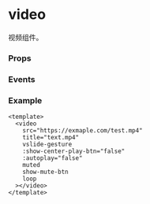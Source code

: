 # video

视频组件。

### Props

<Props :data="props" />

### Events

<Events :data="events" />

### Example

```vue
<template>
  <video
    src="https://exmaple.com/test.mp4"
    title="text.mp4"
    vslide-gesture
    :show-center-play-btn="false"
    :autoplay="false"
    muted
    show-mute-btn
    loop
  ></video>
</template>
```

<script setup>
const props = [
  {
    name: 'src',
    type: 'string',
    default: '',
    required: true,
    desc: '要播放视频的资源地址，支持网络路径、本地临时路径',
    version: '0.1.0',
  },
  {
    name: 'duration',
    type: 'number',
    default: '',
    required: false,
    desc: '指定视频时长（只是显示视频总时长，不会改变原有视频的进度）',
    version: '0.1.0',
  },
  {
    name: 'controls',
    type: 'boolean',
    default: 'true',
    required: false,
    desc: '是否显示默认播放控件',
    version: '0.1.0',
  },
  {
    name: 'autoplay',
    type: 'boolean',
    default: 'false',
    required: false,
    desc: '是否自动播放',
    version: '0.1.0',
  },
  {
    name: 'loop',
    type: 'boolean',
    default: 'false',
    required: false,
    desc: '是否循环播放',
    version: '0.1.0',
  },
  {
    name: 'muted',
    type: 'boolean',
    default: 'false',
    required: false,
    desc: '是否静音播放',
    version: '0.1.0',
  },
  {
    name: 'initial-time',
    type: 'number',
    default: '0',
    required: false,
    desc: '指定视频初始播放位置',
    version: '0.1.0',
  },
  {
    name: 'direction',
    type: 'number',
    default: '',
    required: false,
    desc: '设置全屏时视频的方向，不指定则根据宽高比自动判断',
    version: '0.1.0',
    types: [
      { type: 0, desc: '正常竖向' },
      { type: 90, desc: '屏幕逆时针90度' },
      { type: -90, desc: '屏幕顺时针90度' },
    ],
  },
  {
    name: 'show-progress',
    type: 'boolean',
    default: 'true',
    required: false,
    desc: '是否显示控制栏的进度条',
    version: '0.1.0',
  },
  {
    name: 'show-fullscreen-btn',
    type: 'boolean',
    default: 'true',
    required: false,
    desc: '是否显示控制栏的全屏按钮',
    version: '0.1.0',
  },
  {
    name: 'show-play-btn',
    type: 'boolean',
    default: 'true',
    required: false,
    desc: '是否显示控制栏的播放按钮',
    version: '0.1.0',
  },
  {
    name: 'show-mute-btn',
    type: 'boolean',
    default: 'false',
    required: false,
    desc: '是否显示控制栏的静音按钮',
    version: '0.1.0',
  },
  {
    name: 'show-center-play-btn',
    type: 'boolean',
    default: 'true',
    required: false,
    desc: '是否显示视频中间的播放按钮',
    version: '0.1.0',
  },
  {
    name: 'show-screen-lock-button',
    type: 'boolean',
    default: 'false',
    required: false,
    desc: '是否显示锁屏按钮，仅在全屏时显示，锁屏后控制栏的操作',
    version: '0.1.0',
  },
  {
    name: 'object-fit',
    type: 'string',
    default: 'contain',
    required: false,
    desc: '当视频大小与 video 容器大小不一致时，视频的表现形式',
    version: '0.1.0',
    types: [
      { type: 'contain', desc: '包含' },
      { type: 'fill', desc: '填充' },
      { type: 'cover', desc: '覆盖' },
    ],
  },
  {
    name: 'poster',
    type: 'string',
    default: '',
    required: false,
    desc: '视频封面的图片网络资源地址',
    version: '0.1.0',
  },
  {
    name: 'title',
    type: 'string',
    default: '',
    required: false,
    desc: '视频的标题，全屏时在顶部展示',
    version: '0.1.0',
  },
  {
    name: 'play-btn-position',
    type: 'string',
    default: 'bottom',
    required: false,
    desc: '播放按钮的位置',
    version: '0.1.0',
    types: [
      { type: 'bottom', desc: '控制栏' },
      { type: 'center', desc: '视频中间' }
    ],
  },
   {
    name: 'enable-progress-gesture',
    type: 'boolean',
    default: 'true',
    required: false,
    desc: '是否开启控制进度的手势',
    version: '0.1.0',
  },
  {
    name: 'enable-play-gesture',
    type: 'boolean',
    default: 'false',
    required: false,
    desc: '是否开启播放手势，即双击切换播放/暂停',
    version: '0.1.0',
  },
   {
    name: 'vslide-gesture',
    type: 'boolean',
    default: 'false',
    required: false,
    desc: '在非全屏模式下，是否开启亮度与音量调节手势',
    version: '0.1.0',
  },
  {
    name: 'vslide-gesture-in-fullscreen',
    type: 'boolean',
    default: 'false',
    required: false,
    desc: '在全屏模式下，是否开启亮度与音量调节手势',
    version: '0.1.0',
  },
]

const events = [
    {
        name: "play", 
        desc: "开始/继续播放时触发", 
        event:"",
        version: "0.1.0"
    },
    {
        name: "pause", 
        desc: "暂停播放时触发", 
        event:"",
        version: "0.1.0"
    },
    {
        name: "ended", 
        desc: "播放到末尾时触发", 
        event:"",
        version: "0.1.0"
    },
    {
        name: "timeupdate", 
        desc: "播放进度变化时触发，触发频率 250ms 一次", 
        event:"{ currentTime: number, duration: number }",
        version: "0.1.0"
    },
    {
        name: "fullscreenchange", 
        desc: "视频进入和退出全屏时触发", 
        event:"{fullScreen: boolean, direction: 'vertical' | 'horizontal' }",
        version: "0.1.0"
    },
    {
        name: "waiting", 
        desc: "视频出现缓冲时触发", 
        event:"",
        version: "0.1.0"
    },
    {
        name: "error", 
        desc: "视频播放出错时触发", 
        event:"",
        version: "0.1.0"
    },
    {
        name: "progress", 
        desc: "加载进度变化时触发，只支持一段加载，单位为百分比", 
        event:"{ buffered: number }",
        version: "0.1.0"
    },
    {
        name: "loadedmetadata", 
        desc: "视频元数据加载完成时触发", 
        event:"{ width: number, height: number, duration: number }",
        version: "0.1.0"
    },
    {
        name: "controlstoggle", 
        desc: "切换 controls 显示隐藏时触发", 
        event:"{ show: boolean }",
        version: "0.1.0"
    },
    {
        name: "seekcomplete", 
        desc: "seek 完成时触发，单位为秒", 
        event:"{ position: number }",
        version: "0.1.0"
    },
]

</script>
